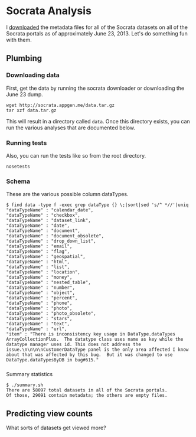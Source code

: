 Socrata Analysis
======
I [downloaded](https://github.com/tlevine/socrata-download) the metadata files
for all of the Socrata datasets on all of the Socrata portals as of
approximately June 23, 2013. Let's do something fun with them.

## Plumbing

### Downloading data
First, get the data by running the socrata downloader or downloading the June 23 dump.

    wget http://socrata.appgen.me/data.tar.gz
    tar xzf data.tar.gz

This will result in a directory called `data`. Once this directory exists,
you can run the various analyses that are documented below.

### Running tests
Also, you can run the tests like so from the root directory.

    nosetests

### Schema
These are the various possible column dataTypes.

    $ find data -type f -exec grep dataType {} \;|sort|sed 's/^ *//'|uniq
    "dataTypeName" : "calendar_date",
    "dataTypeName" : "checkbox",
    "dataTypeName" : "dataset_link",
    "dataTypeName" : "date",
    "dataTypeName" : "document",
    "dataTypeName" : "document_obsolete",
    "dataTypeName" : "drop_down_list",
    "dataTypeName" : "email",
    "dataTypeName" : "flag",
    "dataTypeName" : "geospatial",
    "dataTypeName" : "html",
    "dataTypeName" : "list",
    "dataTypeName" : "location",
    "dataTypeName" : "money",
    "dataTypeName" : "nested_table",
    "dataTypeName" : "number",
    "dataTypeName" : "object",
    "dataTypeName" : "percent",
    "dataTypeName" : "phone",
    "dataTypeName" : "photo",
    "dataTypeName" : "photo_obsolete",
    "dataTypeName" : "stars",
    "dataTypeName" : "text",
    "dataTypeName" : "url",
    "item" : "There is inconsistency key usage in DataType.dataTypes ArrayCollectionPlus.  The datatype class uses name as key while the datatype manager uses id. This does not address the issue.\n\n\n\nCustomerDataType panel is the only area affected I know about that was affected by this bug.  But it was changed to use DataType.dataTypesByDB in bug#615."

###
Summary statistics

    $ ./summary.sh 
    There are 58097 total datasets in all of the Socrata portals.
    Of those, 29091 contain metadata; the others are empty files.

## Predicting view counts
What sorts of datasets get viewed more?
